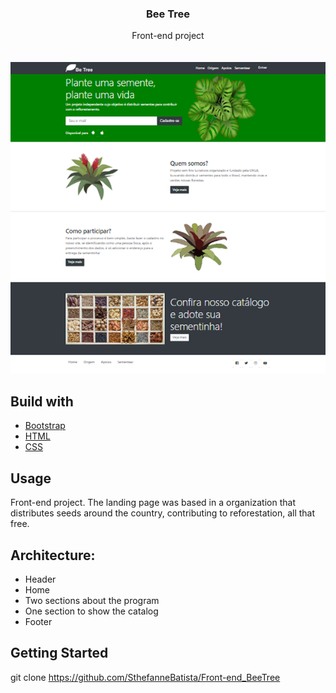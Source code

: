 <h3 align="center">Bee Tree</h3>
<p align="center">
   Front-end project
    <br />
    <br />
    <br />
    <img src="layout.png">
    
 ## Build with
* [Bootstrap](https://getbootstrap.com)
* [HTML](https://html.com)
* [CSS](https://css.com)

## Usage
Front-end project. The landing page was based in a organization that distributes seeds around the country, contributing to reforestation, all that free.

## Architecture:
* Header
* Home
* Two sections about the program
* One section to show the catalog
* Footer

## Getting Started

git clone https://github.com/SthefanneBatista/Front-end_BeeTree
